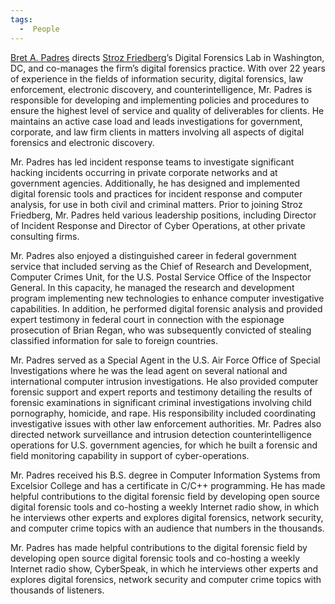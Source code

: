```yaml
---
tags:
  -  People
---
```

[Bret A. Padres](bret_a._padres.md) directs [Stroz
Friedberg](stroz_friedberg.md)’s Digital Forensics Lab in
Washington, DC, and co-manages the firm’s digital forensics practice.
With over 22 years of experience in the fields of information security,
digital forensics, law enforcement, electronic discovery, and
counterintelligence, Mr. Padres is responsible for developing and
implementing policies and procedures to ensure the highest level of
service and quality of deliverables for clients. He maintains an active
case load and leads investigations for government, corporate, and law
firm clients in matters involving all aspects of digital forensics and
electronic discovery.

Mr. Padres has led incident response teams to investigate significant
hacking incidents occurring in private corporate networks and at
government agencies. Additionally, he has designed and implemented
digital forensic tools and practices for incident response and computer
analysis, for use in both civil and criminal matters. Prior to joining
Stroz Friedberg, Mr. Padres held various leadership positions, including
Director of Incident Response and Director of Cyber Operations, at other
private consulting firms.

Mr. Padres also enjoyed a distinguished career in federal government
service that included serving as the Chief of Research and Development,
Computer Crimes Unit, for the U.S. Postal Service Office of the
Inspector General. In this capacity, he managed the research and
development program implementing new technologies to enhance computer
investigative capabilities. In addition, he performed digital forensic
analysis and provided expert testimony in federal court in connection
with the espionage prosecution of Brian Regan, who was subsequently
convicted of stealing classified information for sale to foreign
countries.

Mr. Padres served as a Special Agent in the U.S. Air Force Office of
Special Investigations where he was the lead agent on several national
and international computer intrusion investigations. He also provided
computer forensic support and expert reports and testimony detailing the
results of forensic examinations in significant criminal investigations
involving child pornography, homicide, and rape. His responsibility
included coordinating investigative issues with other law enforcement
authorities. Mr. Padres also directed network surveillance and intrusion
detection counterintelligence operations for U.S. government agencies,
for which he built a forensic and field monitoring capability in support
of cyber-operations.

Mr. Padres received his B.S. degree in Computer Information Systems from
Excelsior College and has a certificate in C/C++ programming. He has
made helpful contributions to the digital forensic field by developing
open source digital forensic tools and co-hosting a weekly Internet
radio show, in which he interviews other experts and explores digital
forensics, network security, and computer crime topics with an audience
that numbers in the thousands.

Mr. Padres has made helpful contributions to the digital forensic field
by developing open source digital forensic tools and co-hosting a weekly
Internet radio show, CyberSpeak, in which he interviews other experts
and explores digital forensics, network security and computer crime
topics with thousands of listeners.
